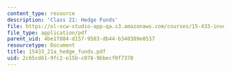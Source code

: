 ```yaml
---
content_type: resource
description: 'Class 21: Hedge Funds'
file: https://ol-ocw-studio-app-qa.s3.amazonaws.com/courses/15-433-investments-spring-2003/2c65cd619fc2e15bc0789bbecf0f7370_15433_21a_hedge_funds.pdf
file_type: application/pdf
parent_uid: 4be1f884-d157-9503-db44-b340309e0537
resourcetype: Document
title: 15433_21a_hedge_funds.pdf
uid: 2c65cd61-9fc2-e15b-c078-9bbecf0f7370
---
```

